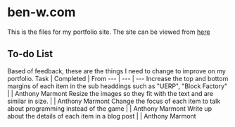 # ben-w.com 
This is the files for my portfolio site.
The site can be viewed from [here](http://ben-w.com)

## To-do List
Based of feedback, these are the things I need to change to improve on my portfolio.
Task | Completed | From
--- | --- | ---
Increase the top and bottom margins of each item in the sub headdings such as "UERP", "Block Factory" |  | Anthony Marmont
Resize the images so they fit with the text and are similar in size. |  | Anthony Marmont
Change the focus of each item to talk about programming instead of the game |  | Anthony Marmont
Write up about the details of each item in a blog post |  | Anthony Marmont